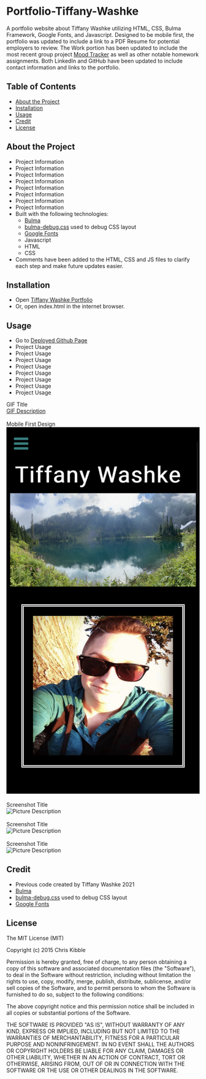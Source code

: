 # Portfolio-Tiffany-Washke

A portfolio website about Tiffany Washke utilizing HTML, CSS, Bulma Framework, Google Fonts, and Javascript.  Designed to be mobile first, the portfolio was updated to include a link to a PDF Resume for potential employers to review.  The Work portion has been updated to include the most recent group project [Mood Tracker](https://chabivz.github.io/Mood-Tracker/) as well as other notable homework assignments.  Both LinkedIn and GitHub have been updated to include contact information and links to the portfolio.

## Table of Contents 

- [About the Project](#about-the-project)
- [Installation](#installation)
- [Usage](#usage)
- [Credit](#credit)
- [License](#license)

## About the Project

- Project Information
- Project Information
- Project Information
- Project Information
- Project Information
- Project Information
- Project Information
- Project Information
- Built with the following technologies:
    - [Bulma](https://bulma.io/documentation/)
    - [bulma-debug.css](https://gist.github.com/JuanVqz/105c4910ff711659059c99492ecd1a5c) used to debug CSS layout
    - [Google Fonts](https://fonts.google.com/)
    - Javascript
    - HTML
    - CSS
- Comments have been added to the HTML, CSS and JS files to clarify each step and make future updates easier.

## Installation

- Open [Tiffany Washke Portfolio](https://twashke.github.io/Portfolio-Tiffany-Washke/) 
- Or, open index.html in the internet browser.

## Usage

- Go to [Deployed Github Page](https://twashke.github.io/Portfolio-Tiffany-Washke/)
- Project Usage
- Project Usage
- Project Usage
- Project Usage
- Project Usage
- Project Usage
- Project Usage
- Project Usage


GIF Title \
[GIF Description](Assets/images/)  \
\
Mobile First Design \
![Mobile Design](Assets/images/mobile-design.jpeg)  \
\
Screenshot Title \
![Picture Description](Assets/images/)  \
\
Screenshot Title \
![Picture Description](Assets/images/)  \
\
Screenshot Title \
![Picture Description](Assets/images/) 


## Credit

- Previous code created by Tiffany Washke 2021
- [Bulma](https://bulma.io/documentation/)
- [bulma-debug.css](https://gist.github.com/JuanVqz/105c4910ff711659059c99492ecd1a5c) used to debug CSS layout
- [Google Fonts](https://fonts.google.com/)

## License

The MIT License (MIT)

Copyright (c) 2015 Chris Kibble

Permission is hereby granted, free of charge, to any person obtaining a copy of this software and associated documentation files (the "Software"), to deal in the Software without restriction, including without limitation the rights to use, copy, modify, merge, publish, distribute, sublicense, and/or sell copies of the Software, and to permit persons to whom the Software is furnished to do so, subject to the following conditions:

The above copyright notice and this permission notice shall be included in all copies or substantial portions of the Software.

THE SOFTWARE IS PROVIDED "AS IS", WITHOUT WARRANTY OF ANY KIND, EXPRESS OR IMPLIED, INCLUDING BUT NOT LIMITED TO THE WARRANTIES OF MERCHANTABILITY, FITNESS FOR A PARTICULAR PURPOSE AND NONINFRINGEMENT. IN NO EVENT SHALL THE AUTHORS OR COPYRIGHT HOLDERS BE LIABLE FOR ANY CLAIM, DAMAGES OR OTHER LIABILITY, WHETHER IN AN ACTION OF CONTRACT, TORT OR OTHERWISE, ARISING FROM, OUT OF OR IN CONNECTION WITH THE SOFTWARE OR THE USE OR OTHER DEALINGS IN THE SOFTWARE.